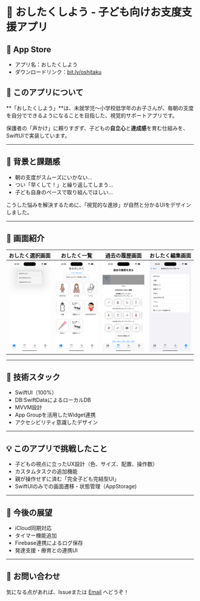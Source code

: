 # 🎒 おしたくしよう - 子ども向けお支度支援アプリ

## 📱 App Store

- アプリ名：おしたくしよう
- ダウンロードリンク：[bit.ly/oshitaku](https://bit.ly/oshitaku)


## 🧒 このアプリについて
**「おしたくしよう」**は、未就学児〜小学校低学年のお子さんが、毎朝の支度を自分でできるようになることを目指した、視覚的サポートアプリです。

保護者の「声かけ」に頼りすぎず、子どもの**自立心**と**達成感**を育む仕組みを、SwiftUIで実装しています。

---

## 🧠 背景と課題感

- 朝の支度がスムーズにいかない…
- つい「早くして！」と繰り返してしまう…
- 子ども自身のペースで取り組んでほしい…

こうした悩みを解決するために、「視覚的な進捗」が自然と分かるUIをデザインしました。

---

## 📸 画面紹介

| おしたく選択画面 | おしたく一覧 | 過去の履歴画面 | おしたく編集画面 |
|------------|------------|-------------------------|-------------------------|
| ![home](Images/image1.png) | ![tasks](Images/image2.png) | ![timer](Images/image5.png) | ![timer](Images/image6.png) |

---

## 🔧 技術スタック

- SwiftUI（100%）
- DB:SwiftDataによるローカルDB
- MVVM設計
- App Groupを活用したWidget連携
- アクセシビリティ意識したデザイン

---

## 💡 このアプリで挑戦したこと

- 子どもの視点に立ったUX設計（色、サイズ、配置、操作数）
- カスタムタスクの追加機能
- 親が操作せずに済む「完全子ども完結型UI」
- SwiftUIのみでの画面遷移・状態管理（AppStorage) 

---

## 🚀 今後の展望

- iCloud同期対応
- タイマー機能追加
- Firebase連携によるログ保存
- 発達支援・療育との連携UI

---

## 📮 お問い合わせ

気になる点があれば、Issueまたは [Email](campsisgrandiflora0722@gmail.com) へどうぞ！
